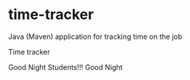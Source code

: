 # time-tracker
Java (Maven) application for tracking time on the job

Time tracker
 
Good Night Students!!!
Good Night
